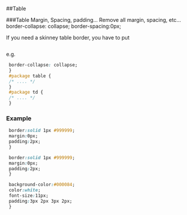 
##Table

###Table Margin, Spacing, padding...
Remove all margin, spacing, etc...
    border-collapse: collapse;
    border-spacing:0px;

If you need a skinney table border, you have to put 
```css
 ```
e.g.
```css
 border-collapse: collapse;
 }
 #package table {
 /* .... */
 }
 #package td {
 /* .... */
 }
 ```


### Example
```css
 border:solid 1px #999999;
 margin:0px;
 padding:2px;
 }
 ```
```css
 border:solid 1px #999999;
 margin:0px;
 padding:2px;
 }
 ```
```css
 background-color:#000084;
 color:white;
 font-size:11px;
 padding:3px 2px 3px 2px;
 }
 ```




